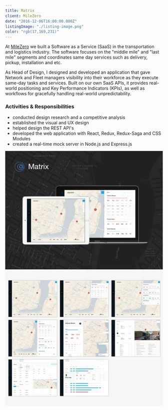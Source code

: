 ```yaml
---
title: Matrix
client: MileZero
date: "2016-12-06T16:00:00.000Z"
listingImage: "./listing-image.png"
color: "rgb(17,169,231)"
---
```


At [MileZero](https://www.milezero.com/) we built a Software as a Service (SaaS) in the transportation and logistics industry. The software focuses on the "middle mile" and "last mile" segments and coordinates same day services such as delivery, pickup, installation and etc.

As Head of Design, I designed and developed an application that gave Network and Fleet managers visibility into their workforce as they execute same-day tasks and services. Built on our own SaaS APIs, it provides real-world positioning and Key Performance Indicators (KPIs), as well as workflows for gracefully handling real-world unpredictability.

### Activities & Responsibilities

* conducted design research and a competitive analysis
* established the visual and UX design
* helped design the REST API's
* developed the web application with React, Redux, Redux-Saga and CSS Modules
* created a real-time mock server in Node.js and Express.js

![Matrix Page 01](./Matrix-Page-01.png)
![Matrix Page 02](./Matrix-Page-02.png)
